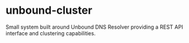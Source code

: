 # unbound-cluster
Small system built around Unbound DNS Resolver providing a REST API interface and clustering capabilities.
